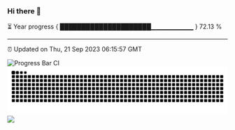 ### Hi there 👋

⏳ Year progress { █████████████████████▁▁▁▁▁▁▁▁▁ } 72.13 %

---

⏰ Updated on Thu, 21 Sep 2023 06:15:57 GMT

![Progress Bar CI](https://github.com/liununu/liununu/workflows/Progress%20Bar%20CI/badge.svg)![](https://raw.githubusercontent.com/L1cardo/L1cardo/main/assets/github-contribution-grid-snake.svg)![](https://raw.githubusercontent.com/seesaws/seesaws/main/assets/github-contribution-grid-snake.svg)
